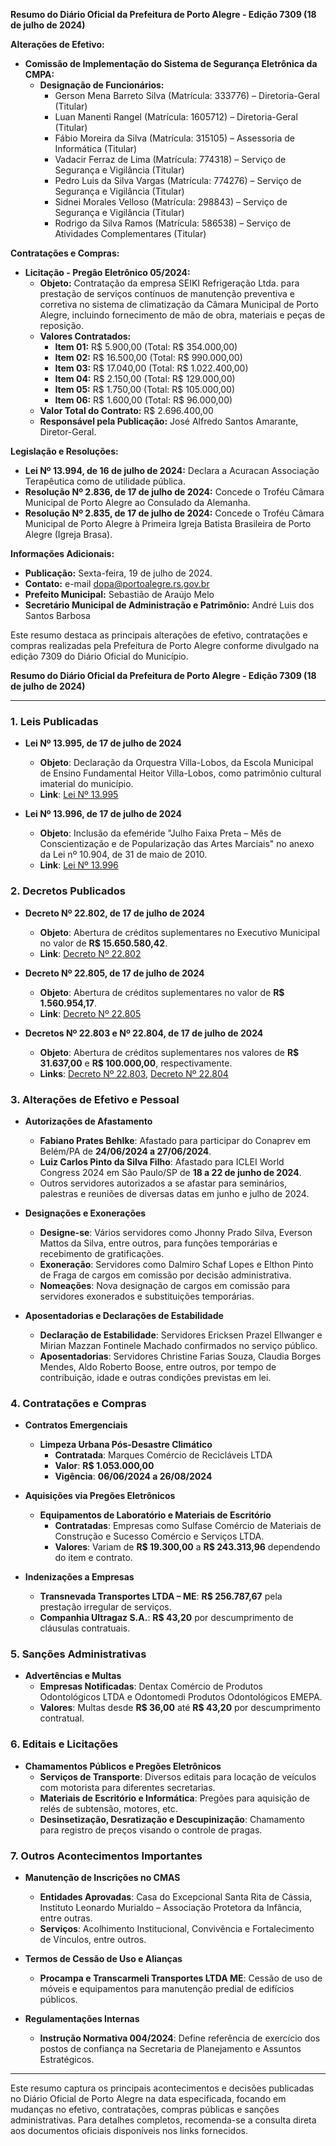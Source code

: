 **Resumo do Diário Oficial da Prefeitura de Porto Alegre - Edição 7309 (18 de julho de 2024)**

**Alterações de Efetivo:**

- **Comissão de Implementação do Sistema de Segurança Eletrônica da CMPA:**
  - **Designação de Funcionários:** 
    - Gerson Mena Barreto Silva (Matrícula: 333776) – Diretoria-Geral (Titular)
    - Luan Manenti Rangel (Matrícula: 1605712) – Diretoria-Geral (Titular)
    - Fábio Moreira da Silva (Matrícula: 315105) – Assessoria de Informática (Titular)
    - Vadacir Ferraz de Lima (Matrícula: 774318) – Serviço de Segurança e Vigilância (Titular)
    - Pedro Luis da Silva Vargas (Matrícula: 774276) – Serviço de Segurança e Vigilância (Titular)
    - Sidnei Morales Velloso (Matrícula: 298843) – Serviço de Segurança e Vigilância (Titular)
    - Rodrigo da Silva Ramos (Matrícula: 586538) – Serviço de Atividades Complementares (Titular)

**Contratações e Compras:**

- **Licitação - Pregão Eletrônico 05/2024:**
  - **Objeto:** Contratação da empresa SEIKI Refrigeração Ltda. para prestação de serviços contínuos de manutenção preventiva e corretiva no sistema de climatização da Câmara Municipal de Porto Alegre, incluindo fornecimento de mão de obra, materiais e peças de reposição.
  - **Valores Contratados:**
    - **Item 01:** R$ 5.900,00 (Total: R$ 354.000,00)
    - **Item 02:** R$ 16.500,00 (Total: R$ 990.000,00)
    - **Item 03:** R$ 17.040,00 (Total: R$ 1.022.400,00)
    - **Item 04:** R$ 2.150,00 (Total: R$ 129.000,00)
    - **Item 05:** R$ 1.750,00 (Total: R$ 105.000,00)
    - **Item 06:** R$ 1.600,00 (Total: R$ 96.000,00)
  - **Valor Total do Contrato:** R$ 2.696.400,00
  - **Responsável pela Publicação:** José Alfredo Santos Amarante, Diretor-Geral.

**Legislação e Resoluções:**

- **Lei Nº 13.994, de 16 de julho de 2024:** Declara a Acuracan Associação Terapêutica como de utilidade pública.
- **Resolução Nº 2.836, de 17 de julho de 2024:** Concede o Troféu Câmara Municipal de Porto Alegre ao Consulado da Alemanha.
- **Resolução Nº 2.835, de 17 de julho de 2024:** Concede o Troféu Câmara Municipal de Porto Alegre à Primeira Igreja Batista Brasileira de Porto Alegre (Igreja Brasa).

**Informações Adicionais:**

- **Publicação:** Sexta-feira, 19 de julho de 2024.
- **Contato:** e-mail dopa@portoalegre.rs.gov.br
- **Prefeito Municipal:** Sebastião de Araújo Melo
- **Secretário Municipal de Administração e Patrimônio:** André Luis dos Santos Barbosa

Este resumo destaca as principais alterações de efetivo, contratações e compras realizadas pela Prefeitura de Porto Alegre conforme divulgado na edição 7309 do Diário Oficial do Município.

**Resumo do Diário Oficial da Prefeitura de Porto Alegre - Edição 7309 (18 de julho de 2024)**

---

### 1. **Leis Publicadas**
- **Lei Nº 13.995, de 17 de julho de 2024**
  - **Objeto**: Declaração da Orquestra Villa-Lobos, da Escola Municipal de Ensino Fundamental Heitor Villa-Lobos, como patrimônio cultural imaterial do município.
  - **Link**: [Lei Nº 13.995](http://dopaonlineupload.procempa.com.br/dopaonlineupload/5274_ce_484038_1.pdf)

- **Lei Nº 13.996, de 17 de julho de 2024**
  - **Objeto**: Inclusão da efeméride "Julho Faixa Preta – Mês de Conscientização e de Popularização das Artes Marciais" no anexo da Lei nº 10.904, de 31 de maio de 2010.
  - **Link**: [Lei Nº 13.996](http://dopaonlineupload.procempa.com.br/dopaonlineupload/5274_ce_484040_1.pdf)

### 2. **Decretos Publicados**
- **Decreto Nº 22.802, de 17 de julho de 2024**
  - **Objeto**: Abertura de créditos suplementares no Executivo Municipal no valor de **R$ 15.650.580,42**.
  - **Link**: [Decreto Nº 22.802](http://dopaonlineupload.procempa.com.br/dopaonlineupload/5274_ce_484030_1.pdf)

- **Decreto Nº 22.805, de 17 de julho de 2024**
  - **Objeto**: Abertura de créditos suplementares no valor de **R$ 1.560.954,17**.
  - **Link**: [Decreto Nº 22.805](http://dopaonlineupload.procempa.com.br/dopaonlineupload/5274_ce_484032_1.pdf)

- **Decretos Nº 22.803 e Nº 22.804, de 17 de julho de 2024**
  - **Objeto**: Abertura de créditos suplementares nos valores de **R$ 31.637,00** e **R$ 100.000,00**, respectivamente.
  - **Links**: [Decreto Nº 22.803](http://dopaonlineupload.procempa.com.br/dopaonlineupload/5274_ce_484034_1.pdf), [Decreto Nº 22.804](http://dopaonlineupload.procempa.com.br/dopaonlineupload/5274_ce_484036_1.pdf)

### 3. **Alterações de Efetivo e Pessoal**
- **Autorizações de Afastamento**
  - **Fabiano Prates Behlke**: Afastado para participar do Conaprev em Belém/PA de **24/06/2024 a 27/06/2024**.
  - **Luiz Carlos Pinto da Silva Filho**: Afastado para ICLEI World Congress 2024 em São Paulo/SP de **18 a 22 de junho de 2024**.
  - Outros servidores autorizados a se afastar para seminários, palestras e reuniões de diversas datas em junho e julho de 2024.

- **Designações e Exonerações**
  - **Designe-se**: Vários servidores como Jhonny Prado Silva, Everson Mattos da Silva, entre outros, para funções temporárias e recebimento de gratificações.
  - **Exoneração**: Servidores como Dalmiro Schaf Lopes e Elthon Pinto de Fraga de cargos em comissão por decisão administrativa.
  - **Nomeações**: Nova designação de cargos em comissão para servidores exonerados e substituições temporárias.

- **Aposentadorias e Declarações de Estabilidade**
  - **Declaração de Estabilidade**: Servidores Ericksen Prazel Ellwanger e Mirian Mazzan Fontinele Machado confirmados no serviço público.
  - **Aposentadorias**: Servidores Christine Farias Souza, Claudia Borges Mendes, Aldo Roberto Boose, entre outros, por tempo de contribuição, idade e outras condições previstas em lei.

### 4. **Contratações e Compras**
- **Contratos Emergenciais**
  - **Limpeza Urbana Pós-Desastre Climático**
    - **Contratada**: Marques Comércio de Recicláveis LTDA
    - **Valor**: **R$ 1.053.000,00**
    - **Vigência**: **06/06/2024 a 26/08/2024**

- **Aquisições via Pregões Eletrônicos**
  - **Equipamentos de Laboratório e Materiais de Escritório**
    - **Contratadas**: Empresas como Sulfase Comércio de Materiais de Construção e Sucesso Comércio e Serviços LTDA.
    - **Valores**: Variam de **R$ 19.300,00** a **R$ 243.313,96** dependendo do item e contrato.

- **Indenizações a Empresas**
  - **Transnevada Transportes LTDA – ME**: **R$ 256.787,67** pela prestação irregular de serviços.
  - **Companhia Ultragaz S.A.**: **R$ 43,20** por descumprimento de cláusulas contratuais.

### 5. **Sanções Administrativas**
- **Advertências e Multas**
  - **Empresas Notificadas**: Dentax Comércio de Produtos Odontológicos LTDA e Odontomedi Produtos Odontológicos EMEPA.
  - **Valores**: Multas desde **R$ 36,00** até **R$ 43,20** por descumprimento contratual.

### 6. **Editais e Licitações**
- **Chamamentos Públicos e Pregões Eletrônicos**
  - **Serviços de Transporte**: Diversos editais para locação de veículos com motorista para diferentes secretarias.
  - **Materiais de Escritório e Informática**: Pregões para aquisição de relés de subtensão, motores, etc.
  - **Desinsetização, Desratização e Descupinização**: Chamamento para registro de preços visando o controle de pragas.

### 7. **Outros Acontecimentos Importantes**
- **Manutenção de Inscrições no CMAS**
  - **Entidades Aprovadas**: Casa do Excepcional Santa Rita de Cássia, Instituto Leonardo Murialdo – Associação Protetora da Infância, entre outras.
  - **Serviços**: Acolhimento Institucional, Convivência e Fortalecimento de Vínculos, entre outros.

- **Termos de Cessão de Uso e Alianças**
  - **Procampa e Transcarmeli Transportes LTDA ME**: Cessão de uso de móveis e equipamentos para manutenção predial de edifícios públicos.

- **Regulamentações Internas**
  - **Instrução Normativa 004/2024**: Define referência de exercício dos postos de confiança na Secretaria de Planejamento e Assuntos Estratégicos.

---

Este resumo captura os principais acontecimentos e decisões publicadas no Diário Oficial de Porto Alegre na data especificada, focando em mudanças no efetivo, contratações, compras públicas e sanções administrativas. Para detalhes completos, recomenda-se a consulta direta aos documentos oficiais disponíveis nos links fornecidos.